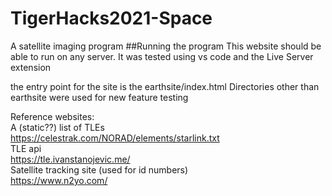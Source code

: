 # TigerHacks2021-Space
A satellite imaging program
##Running the program
This website should be able to run on any server. 
It was tested using vs code and the Live Server extension 

the entry point for the site is the earthsite/index.html
Directories other than earthsite were used for new feature testing

Reference websites:
<br>
A (static??) list of TLEs
<br>
https://celestrak.com/NORAD/elements/starlink.txt
<br>
TLE api
<br>
https://tle.ivanstanojevic.me/
<br>
Satellite tracking site (used for id numbers)
<br>
https://www.n2yo.com/
<br>
